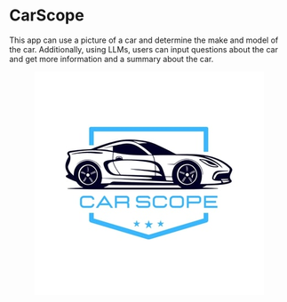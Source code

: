 # CarScope

This app can use a picture of a car and determine the make and model of the car. Additionally, using LLMs, users can input questions about the car and get more information and a summary about the car.


<p align="center">
    <img src="images/carscope.jpg" alt="Alt Text">
</p>
